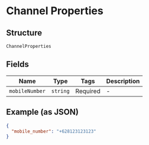 
# Channel Properties

## Structure

`ChannelProperties`

## Fields

| Name | Type | Tags | Description |
|  --- | --- | --- | --- |
| `mobileNumber` | `string` | Required | - |

## Example (as JSON)

```json
{
  "mobile_number": "+628123123123"
}
```

